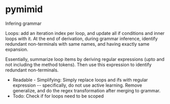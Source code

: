 # pymimid

Infering grammar

Loops: add an iteration index per loop, and update all if conditions and inner loops with it. At the end of derivation, during grammar inference, identify redundant non-terminals with same names, and having exactly same expansion.

Essentially, summarize loop items by deriving regular expressions (upto and not
including the method tokens). Then use this expression to identify redundant
non-terminals.

- Readable - Simplifying: Simply replace loops and ifs with regular expression
  -- specifically, do not use active learning. Remove generalize, and do the
  regex transformation after merging to grammar.
- Todo: Check if for loops need to be scoped
